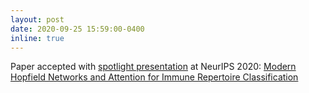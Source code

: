 ```yaml
---
layout: post
date: 2020-09-25 15:59:00-0400
inline: true
---
```


Paper accepted with 
<a href="https://nips.cc/virtual/2020/public/poster_da4902cb0bc38210839714ebdcf0efc3.html" target="_blank">spotlight presentation</a> at NeurIPS 2020: <a href="https://arxiv.org/abs/2007.13505" target="_blank">Modern Hopfield Networks and Attention for Immune Repertoire Classification</a>
